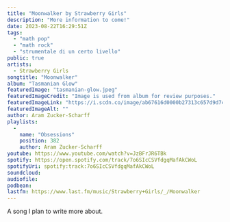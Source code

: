 ```yaml
---
title: "Moonwalker by Strawberry Girls"
description: "More information to come!"
date: 2023-08-22T16:29:51Z
tags:
  - "math pop"
  - "math rock"
  - "strumentale di un certo livello"
public: true
artists:
  - Strawberry Girls
songtitle: "Moonwalker"
album: "Tasmanian Glow"
featuredImage: "tasmanian-glow.jpeg"
featuredImageCredit: "Image is used from album for review purposes."
featuredImageLink: "https://i.scdn.co/image/ab67616d0000b27313c657d9d7cd462b37d207b5"
featuredImageAlt: ""
author: Aram Zucker-Scharff
playlists:
  -
    name: "Obsessions"
    position: 382
    author: Aram Zucker-Scharff
youtube: https://www.youtube.com/watch?v=JzBFrJR6TBk
spotify: https://open.spotify.com/track/7o6SIcCSVfdgqMafAkCWoL
spotifyUri: spotify:track:7o6SIcCSVfdgqMafAkCWoL
soundcloud:
audiofile:
podbean:
lastfm: https://www.last.fm/music/Strawberry+Girls/_/Moonwalker
---
```


A song I plan to write more about.
		